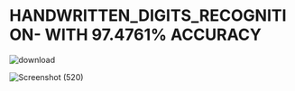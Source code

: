 # HANDWRITTEN_DIGITS_RECOGNITION- WITH 97.4761% ACCURACY

![download](https://user-images.githubusercontent.com/61268484/85025443-59087980-b102-11ea-91cd-f3ba71d7de31.png)


![Screenshot (520)](https://user-images.githubusercontent.com/61268484/85047281-89f5a800-b11c-11ea-9ea6-6ef1722c19e9.png)

